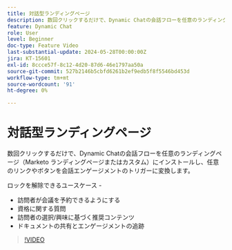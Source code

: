 ```yaml
---
title: 対話型ランディングページ
description: 数回クリックするだけで、Dynamic Chatの会話フローを任意のランディングページ（Marketo ランディングページまたはカスタム）にインストールし、任意のリンクやボタンを会話エンゲージメントのトリガーに変換します。
feature: Dynamic Chat
role: User
level: Beginner
doc-type: Feature Video
last-substantial-update: 2024-05-28T00:00:00Z
jira: KT-15601
exl-id: 8ccce57f-8c12-4d20-87d6-46e1797aa50a
source-git-commit: 527b2146b5cbfd6261b2ef9edb5f8f5546bd453d
workflow-type: tm+mt
source-wordcount: '91'
ht-degree: 0%

---
```


# 対話型ランディングページ

数回クリックするだけで、Dynamic Chatの会話フローを任意のランディングページ（Marketo ランディングページまたはカスタム）にインストールし、任意のリンクやボタンを会話エンゲージメントのトリガーに変換します。

ロックを解除できるユースケース -

- 訪問者が会議を予約できるようにする
- 資格に関する質問
- 訪問者の選択/興味に基づく推奨コンテンツ
- ドキュメントの共有とエンゲージメントの追跡

>[!VIDEO](https://video.tv.adobe.com/v/3429414/?learn=on)
